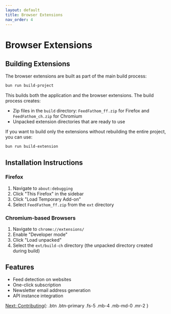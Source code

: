 ```yaml
---
layout: default
title: Browser Extensions
nav_order: 4
---
```


# Browser Extensions

## Building Extensions

The browser extensions are built as part of the main build process:

```bash
bun run build-project
```

This builds both the application and the browser extensions. The build process creates:

- Zip files in the `build` directory: `FeedFathom_ff.zip` for Firefox and `FeedFathom_ch.zip` for Chromium
- Unpacked extension directories that are ready to use

If you want to build only the extensions without rebuilding the entire project, you can use:

```bash
bun run build-extension
```

## Installation Instructions

### Firefox

1. Navigate to `about:debugging`
2. Click "This Firefox" in the sidebar
3. Click "Load Temporary Add-on"
4. Select `FeedFathom_ff.zip` from the `ext` directory

### Chromium-based Browsers

1. Navigate to `chrome://extensions/`
2. Enable "Developer mode"
3. Click "Load unpacked"
4. Select the `ext/build-ch` directory (the unpacked directory created during build)

## Features

- Feed detection on websites
- One-click subscription
- Newsletter email address generation
- API instance integration

[Next: Contributing](./contributing.md){: .btn .btn-primary .fs-5 .mb-4 .mb-md-0 .mr-2 }

